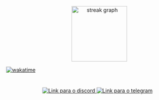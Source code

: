 <div align="center">
  <a href="https://github.com/Jay-Frontera">
 <img src="https://streak-stats.demolab.com?user=Jay-Frontera&locale=en&mode=daily&theme=dark&hide_border=false&border_radius=5" height="150" alt="streak graph"  />
 </a>
</div>

[![wakatime](https://wakatime.com/badge/user/c7a5e8d6-0c47-451a-affe-b7735e691e04.svg?style=for-the-badge)](https://wakatime.com/@c7a5e8d6-0c47-451a-affe-b7735e691e04)

#
<div style="display: flex; justify-content: center" align="center">

<section style="margin-right: 10px;">
  <a href="https://discord.com/users/272371726329970688" target="_blank">
    <img alt="Link para o discord" src="https://img.shields.io/badge/Discord-5865f2?style=for-the-badge&logo=discord&logoColor=white"/>
  </a>
  <a href="https://t.me/JAYBOT_0x" target="_blank">
        <img alt="Link para o telegram" src="https://img.shields.io/badge/Telegram-white?style=for-the-badge&logo=telegram&logoColor=black"/>
  </a>
</section>

</div>

